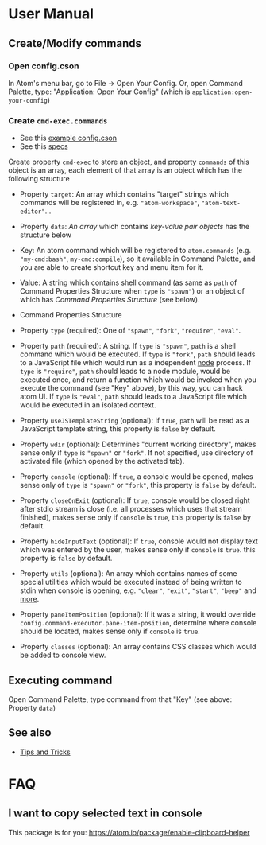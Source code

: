 
# User Manual

## Create/Modify commands

### Open config.cson

In Atom's menu bar, go to File &rarr; Open Your Config.
Or, open Command Palette, type: "Application: Open Your Config" (which is `application:open-your-config`)

### Create `cmd-exec.commands`

 * See this [example config.cson](../../examples/config.cson#L12)
 * See this [specs](../specs/config.cmd-exec.commands.txt)

Create property `cmd-exec` to store an object, and property `commands` of this object is an array, each element of that array is an object which has the following structure

 - Property `target`: An array which contains "target" strings which commands will be registered in, e.g. `"atom-workspace"`, `"atom-text-editor"`...

 - Property `data`: *An array* which contains *key-value pair objects* has the structure below

  - Key: An atom command which will be registered to `atom.commands` (e.g. `"my-cmd:bash"`, `my-cmd:compile`), so it available in Command Palette, and you are able to create shortcut key and menu item for it.

  - Value: A string which contains shell command (as same as `path` of Command Properties Structure when `type` is `"spawn"`) or an object of which has *Command Properties Structure* (see below).

 - Command Properties Structure

  - Property `type` (required): One of `"spawn"`, `"fork"`, `"require"`, `"eval"`.

  - Property `path` (required): A string. If `type` is `"spawn"`, `path` is a shell command which would be executed. If `type` is `"fork"`, `path` should leads to a JavaScript file which would run as a independent [node](https://nodejs.org) process. If `type` is `"require"`, `path` should leads to a node module, would be executed once, and return a function which would be invoked when you execute the command (see "Key" above), by this way, you can hack atom UI. If `type` is `"eval"`, `path` should leads to a JavaScript file which would be executed in an isolated context.

  - Property `useJSTemplateString` (optional): If `true`, `path` will be read as a JavaScript template string, this property is `false` by default.

  - Property `wdir` (optional): Determines "current working directory", makes sense only if `type` is `"spawn"` or `"fork"`. If not specified, use directory of activated file (which opened by the activated tab).

  - Property `console` (optional): If `true`, a console would be opened, makes sense only of `type` is `"spawn"` or `"fork"`, this property is `false` by default.

  - Property `closeOnExit` (optional): If `true`, console would be closed right after stdio stream is close (i.e. all processes which uses that stream finished), makes sense only if `console` is `true`, this property is `false` by default.

  - Property `hideInputText` (optional): If `true`, console would not display text which was entered by the user, makes sense only if `console` is `true`. this property is `false` by default.

  - Property `utils` (optional): An array which contains names of some special utilities which would be executed instead of being written to stdin when console is opening, e.g. `"clear"`, `"exit"`, `"start"`, `"beep"` and [more](https://github.com/ksxatompackages/cmd-exec/blob/master/lib/special-commands.js#L98).

  - Property `paneItemPosition` (optional): If it was a string, it would override `config.command-executor.pane-item-position`, determine where console should be located, makes sense only if `console` is `true`.

  - Property `classes` (optional): An array contains CSS classes which would be added to console view.

## Executing command

Open Command Palette, type command from that "Key" (see above: Property `data`)

## See also
 * [Tips and Tricks](./tips-and-tricks.md)

# FAQ

## I want to copy selected text in console
This package is for you: https://atom.io/package/enable-clipboard-helper

